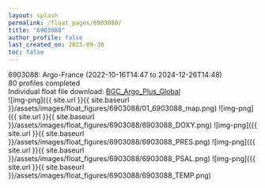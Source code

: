 ```yaml
---
layout: splash
permalink: /float_pages/6903088/
title: "6903088"
author_profile: false
last_created_on: 2025-09-30
toc: false
---
```

 
6903088: Argo-France (2022-10-16T14:47 to 2024-12-26T14:48)\
80 profiles completed\
Individual float file download: [BGC_Argo_Plus_Global](https://ftp.soest.hawaii.edu/bgc_argo_plus/Individual_Floats/outliers_removed/6903088_Sprof_processed.nc)\
![img-png]({{ site.url }}{{ site.baseurl }}/assets/images/float_figures/6903088/01_6903088_map.png)
![img-png]({{ site.url }}{{ site.baseurl }}/assets/images/float_figures/6903088/6903088_DOXY.png)
![img-png]({{ site.url }}{{ site.baseurl }}/assets/images/float_figures/6903088/6903088_PRES.png)
![img-png]({{ site.url }}{{ site.baseurl }}/assets/images/float_figures/6903088/6903088_PSAL.png)
![img-png]({{ site.url }}{{ site.baseurl }}/assets/images/float_figures/6903088/6903088_TEMP.png)
